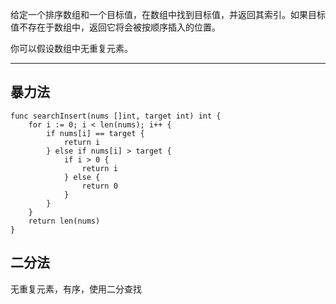 给定一个排序数组和一个目标值，在数组中找到目标值，并返回其索引。如果目标值不存在于数组中，返回它将会被按顺序插入的位置。

你可以假设数组中无重复元素。

----

## 暴力法


```
func searchInsert(nums []int, target int) int {
	for i := 0; i < len(nums); i++ {
		if nums[i] == target {
			return i
		} else if nums[i] > target {
			if i > 0 {
				return i
			} else {
				return 0
			}
		}
	}
	return len(nums)
}

```

## 二分法

无重复元素，有序，使用二分查找


